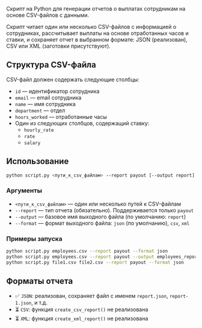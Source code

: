 
Скрипт на Python для генерации отчетов о выплатах сотрудникам на основе CSV-файлов с данными.

Скрипт читает один или несколько CSV-файлов с информацией о сотрудниках, рассчитывает выплаты на основе отработанных часов и ставки, и сохраняет отчет в выбранном формате: JSON (реализован), CSV или XML (заготовки присутствуют).

##  Структура CSV-файла

CSV-файл должен содержать следующие столбцы:

- `id` — идентификатор сотрудника
- `email` — email сотрудника
- `name` — имя сотрудника
- `department` — отдел
- `hours_worked` — отработанные часы
- Один из следующих столбцов, содержащий ставку:
  - `hourly_rate`
  - `rate`
  - `salary`

## Использование

```bash
python script.py <пути_к_csv_файлам> --report payout [--output report] [--format json|csv|xml]
```

### Аргументы

- `<пути_к_csv_файлам>` — один или несколько путей к CSV-файлам
- `--report` — тип отчета (обязательно). Поддерживается только `payout`
- `--output` — базовое имя выходного файла (по умолчанию: `report`)
- `--format` — формат выходного файла: `json` (по умолчанию), `csv`, `xml`

### Примеры запуска

```bash
python script.py employees.csv --report payout --format json
python script.py employees.csv --report payout --output employees_report
python script.py file1.csv file2.csv --report payout --format json
```

##  Форматы отчета

- ✅ `JSON`: реализован, сохраняет файл с именем `report.json`, `report-1.json`, и т.д.
- ⏳ `CSV`: функция `create_csv_report()` не реализована
- ⏳ `XML`: функция `create_xml_report()` не реализована
